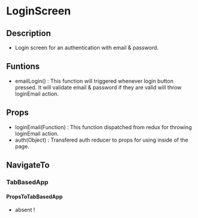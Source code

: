 # LoginScreen

## Description

- Login screen for an authentication with email & password.

## Funtions

- emailLogin() : This function will triggered whenever login button pressed. It will validate email & password if they are valid will throw loginEmail action.

## Props

- loginEmail(Function) : This function dispatched from redux for throwing loginEmail action.
- auth(Object) : Transfered auth reducer to props for using inside of the page.

## NavigateTo

### TabBasedApp

#### PropsToTabBasedApp

- absent !